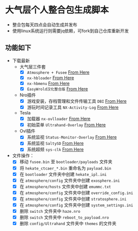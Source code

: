 # 大气层个人整合包生成脚本
- 整合包每天四点会自动生成并发布
- 使用linux系统运行则需要jq依赖，可fork到自己仓库重新开发

## 功能如下

- 下载最新
  - 大气层三件套
    - [x] `Atmosphere + Fusee` [From Here](https://github.com/zdm65477730/Atmosphere/releases/latest)
    - [x] `nx-hbloader` [From Here](https://github.com/switchbrew/nx-hbloader/releases/latest)
    - [x] `nx-hbmenu` [From Here](https://github.com/switchbrew/nx-hbmenu/releases/latest)
    - [x] `EasyWrold汉化整合版` [From Here](https://github.com/easyworld/hekate/releases/latest)
  - Nro插件
    - [x] 游戏安装，存档管理和文件传输工具 `DBI` [From Here](https://github.com/rashevskyv/dbi/releases/tag/658)
    - [x] 游玩时间记录工具 `NX-Activity-Log` [From Here](https://github.com/zdm65477730/NX-Activity-Log/releases/latest)
  - Tesla
    - [x] 加载器 `nx-ovlloader` [From Here](https://github.com/zdm65477730/nx-ovlloader/releases/latest)
    - [x] 初始菜单 `Ultrahand-Overlay` [From Here](https://github.com/zdm65477730/Ultrahand-Overlay/releases/latest)
  - Ovl插件
    - [x] 系统监视 `Status-Monitor-Overlay` [From Here](https://github.com/zdm65477730/Status-Monitor-Overlay/releases)
    - [x] 系统监视 `SaltySD` [From Here](https://github.com/masagrator/SaltyNX/releases/latest)
    - [x] 系统超频  `sys-clk` [From Here](https://github.com/zdm65477730/sys-clk/releases/latest)
- 文件操作：
  - [x] 移动 `fusee.bin` 至 `bootloader/payloads` 文件夹
  - [x] 将 `hekate_ctcaer_*.bin` 重命名为 `payload.bin`
  - [x] 在 `bootloader` 文件夹中创建 `hekate_ipl.ini`
  - [x] 在 `atmosphere/config` 文件夹中创建 `exosphere.ini`
  - [x] 在 `atmosphere/hosts` 文件夹中创建 `emummc.txt`
  - [x] 在 `atmosphere/config` 文件夹中创建 `override_config.ini`
  - [x] 在 `atmosphere/config` 文件夹中创建 `stratosphere.ini`
  - [x] 在 `atmosphere/config` 文件夹中创建 `system_settings.ini`
  - [x] 删除 `switch` 文件夹中 `haze.nro`
  - [x] 删除 `switch` 文件夹中 `reboot_to_payload.nro`
  - [x] 删除 `config/Ultrahand` 文件夹中 `themes` 的文件夹
